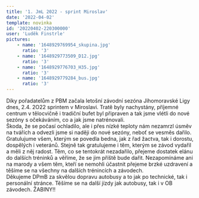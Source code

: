```yaml
---
title: '1. JmL 2022 - sprint Miroslav'
date: '2022-04-02'
template: novinka
id: '20220402-220300000'
user: 'Luděk Finstrle'
pictures:
    - name: '1648929769954_skupina.jpg'
      ratio: '3'
    - name: '1648929773509_D12.jpg'
      ratio: '3'
    - name: '1648929776703_H35.jpg'
      ratio: '3'
    - name: '1648929779284_bus.jpg'
      ratio: '3'
---
```

Díky pořadatelům z PBM začala letošní závodní sezóna Jihomoravské Ligy dnes, 2.4. 2O22 sprintem v Miroslavi. Tratě byly nachystány, příjemné centrum v tělocvičně i tradiční bufet byl připraven a tak jsme vlétli do nové sezóny s očekáváním, co a jak jsme natrénovali.  
Škoda, že se počasí ochladilo, ale i přes nízké teploty nám nezamrzl úsměv na tvářích a odvezli jsme si naději do nové sezóny, neboť se vesměs dařilo. Gratulujume všem, kterým se povedla bedna, jak z řad žactva, tak i dorostu, dospělých i veteránů. Stejně tak gratulujeme i těm, kterým se závod vydařil a měli z něj radost. Těm, co se tentokrát nezadařilo, přejeme dostatek elánu do dalších tréninků a věříme, že se jim příště bude dařit. Nezapomínáme ani na marody a všem těm, kteří se nemohli účastnit přejeme brzké uzdravení a těšíme se na všechny na dalších trénincích a závodech.  
Děkujeme DPmB za skvělou dopravu autobusy a to jak po technické, tak i personální stránce. Těšíme se na další jízdy jak autobusy, tak i v OB závodech. ŽABINY!!
